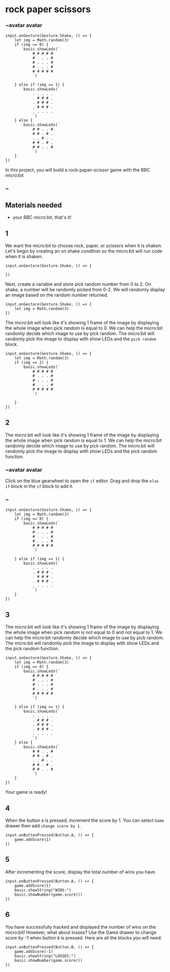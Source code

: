 # rock paper scissors

### ~avatar avatar

```sim
input.onGesture(Gesture.Shake, () => {
    let img = Math.random(3)
    if (img == 0) {
        basic.showLeds(`
            # # # # #
            # . . . #
            # . . . #
            # . . . #
            # # # # #
            `)

    } else if (img == 1) {
        basic.showLeds(`
            . . . . .
            . # # # .
            . # # # .
            . # # # .
            . . . . .
            `)
    } else {
        basic.showLeds(`
            # # . . #
            # # . # .
            . . # . .
            # # . # .
            # # . . #
            `)
    }
})
```
In this project, you will build a rock-paper-scissor game with the BBC micro:bit
### ~

## Materials needed

* your BBC micro:bit, that's it!

## 1

We want the micro:bit to choose rock, paper, or scissors when it is shaken. Let's begin by creating an on shake condition so the micro:bit will run code when it is shaken.

```blocks
input.onGesture(Gesture.Shake, () => {
    
})
```

Next, create a variable and store pick random number from 0 to 2.  On shake, a number will be randomly picked from 0-2. We will randomly display an image based on the random number returned.

```blocks
input.onGesture(Gesture.Shake, () => {
    let img = Math.random(3)
})

```

The micro:bit will look like it's showing 1 frame of the image by displaying the whole image when pick random is equal to 0. We can help the micro:bit randomly decide which image to use by pick random. 
The micro:bit will randomly pick the image to display with show LEDs and the ``pick random`` block.

```blocks
input.onGesture(Gesture.Shake, () => {
    let img = Math.random(3)
    if (img == 2) {
        basic.showLeds(`
            # # # # #
            # . . . #
            # . . . #
            # . . . #
            # # # # #
            `)

    }
})
```

## 2

The micro:bit will look like it's showing 1 frame of the image by displaying the whole image when pick random is equal to 1. 
We can help the micro:bit randomly decide which image to use by pick random. 
The micro:bit will randomly pick the image to display with show LEDs and the pick random function.

### ~avatar avatar

Click on the blue gearwheel to open the ``if`` editor. Drag and drop the ``else if`` block in the ``if`` block to add it.

### ~

```blocks
input.onGesture(Gesture.Shake, () => {
    let img = Math.random(3)
    if (img == 0) {
        basic.showLeds(`
            # # # # #
            # . . . #
            # . . . #
            # . . . #
            # # # # #
            `)

    } else if (img == 1) {
        basic.showLeds(`
            . . . . .
            . # # # .
            . # # # .
            . # # # .
            . . . . .
            `)
    }
})
```

## 3

The micro:bit will look like it's showing 1 frame of the image by displaying the whole image when pick random is not equal to 0 and not equal to 1. 
We can help the micro:bit randomly decide which image to use by pick random. The micro:bit will randomly pick the image to display with show LEDs and the pick random function.

```blocks
input.onGesture(Gesture.Shake, () => {
    let img = Math.random(3)
    if (img == 0) {
        basic.showLeds(`
            # # # # #
            # . . . #
            # . . . #
            # . . . #
            # # # # #
            `)

    } else if (img == 1) {
        basic.showLeds(`
            . . . . .
            . # # # .
            . # # # .
            . # # # .
            . . . . .
            `)
    } else {
        basic.showLeds(`
            # # . . #
            # # . # .
            . . # . .
            # # . # .
            # # . . #
            `)
    }
})

```

Your game is ready!

## 4

When the button ``A`` is pressed, increment the score by 1. You can select ``Game`` drawer then add ``change score by 1``.

```blocks
input.onButtonPressed(Button.A, () => {
    game.addScore(1)
})

```

## 5

After incrementing the score, display the total number of wins you have.

```blocks
input.onButtonPressed(Button.A, () => {
    game.addScore(1)
    basic.showString("WINS:")
    basic.showNumber(game.score())
})
```
## 6

You have successfully tracked and displayed the number of wins on the micro:bit! However, what about losses? 
Use the Game drawer to change score by -1 when button `B` is pressed. Here are all the blocks you will need:

```shuffle
input.onButtonPressed(Button.B, () => {
    game.addScore(-1)
    basic.showString("LOSSES:")
    basic.showNumber(game.score())
})
```

